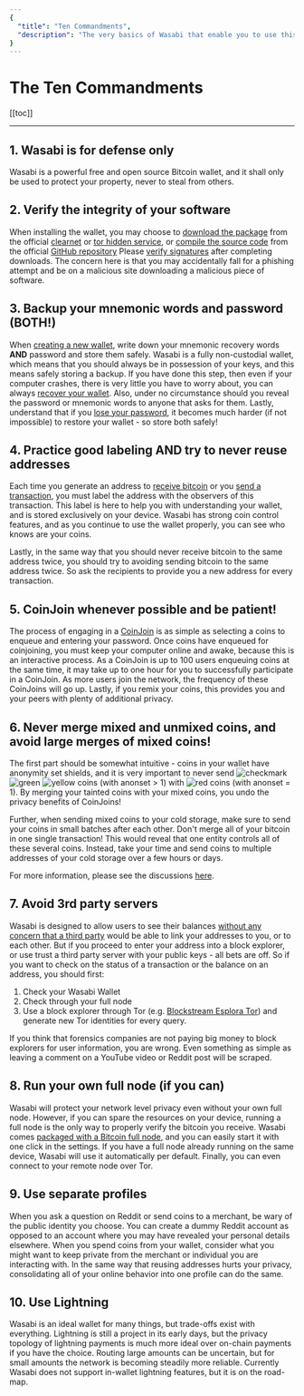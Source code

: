 ```yaml
---
{
  "title": "Ten Commandments",
  "description": "The very basics of Wasabi that enable you to use this powerful tool properly. This is the Wasabi documentation, an archive of knowledge about the open-source, non-custodial and privacy-focused Bitcoin wallet for desktop."
}
---
```


# The Ten Commandments

[[toc]]

---

## 1. Wasabi is for defense only

Wasabi is a powerful free and open source Bitcoin wallet, and it shall only be used to protect your property, never to steal from others.

## 2. Verify the integrity of your software

When installing the wallet, you may choose to [download the package](/using-wasabi/InstallPackage.md) from the official [clearnet](https://wasabiwallet.io) or [tor hidden service](http://wasabiukrxmkdgve5kynjztuovbg43uxcbcxn6y2okcrsg7gb6jdmbad.onion), or [compile the source code](/using-wasabi/BuildSource.md) from the official [GitHub repository](https://github.com/zkSNACKs/WalletWasabi
)
Please [verify signatures](/using-wasabi/InstallPackage.md) after completing downloads.
The concern here is that you may accidentally fall for a phishing attempt and be on a malicious site downloading a malicious piece of software.

## 3. Backup your mnemonic words and password (BOTH!)

When [creating a new wallet](/using-wasabi/WalletGeneration.md), write down your mnemonic recovery words **AND** password and store them safely.
Wasabi is a fully non-custodial wallet, which means that you should always be in possession of your keys, and this means safely storing a backup.
If you have done this step, then even if your computer crashes, there is very little you have to worry about, you can always [recover your wallet](/using-wasabi/WalletRecovery.md).
Also, under no circumstance should you reveal the password or mnemonic words to anyone that asks for them.
Lastly, understand that if you [lose your password](/using-wasabi/LostPassword.md), it becomes much harder (if not impossible) to restore your wallet - so store both safely!

## 4. Practice good labeling AND try to never reuse addresses

Each time you generate an address to [receive bitcoin](/using-wasabi/Receive.md) or you [send a transaction](/using-wasabi/Send.md), you must label the address with the observers of this transaction.
This label is here to help you with understanding your wallet, and is stored exclusively on your device.
Wasabi has strong coin control features, and as you continue to use the wallet properly, you can see who knows are your coins.

Lastly, in the same way that you should never receive bitcoin to the same address twice, you should try to avoiding sending bitcoin to the same address twice.
So ask the recipients to provide you a new address for every transaction.

## 5. CoinJoin whenever possible and be patient!

The process of engaging in a [CoinJoin](/using-wasabi/CoinJoin.md) is as simple as selecting a coins to enqueue and entering your password.
Once coins have enqueued for coinjoining, you must keep your computer online and awake, because this is an interactive process.
As a CoinJoin is up to 100 users enqueuing coins at the same time, it may take up to one hour for you to successfully participate in a CoinJoin.
As more users join the network, the frequency of these CoinJoins will go up.
Lastly, if you remix your coins, this provides you and your peers with plenty of additional privacy.

## 6. Never merge mixed and unmixed coins, and avoid large merges of mixed coins!

The first part should be somewhat intuitive - coins in your wallet have anonymity set shields, and it is very important to never send <img src="/ShieldCheckmark.png" alt="checkmark" class="shield" /> <img src="/ShieldGreen.png" alt="green" class="shield" /> <img src="/ShieldYellow.png" alt="yellow" class="shield" /> coins (with anonset > 1) with <img src="/ShieldRed.png" alt="red" class="shield" /> coins (with anonset = 1).
By merging your tainted coins with your mixed coins, you undo the privacy benefits of CoinJoins!

Further, when sending mixed coins to your cold storage, make sure to send your coins in small batches after each other.
Don't merge all of your bitcoin in one single transaction!
This would reveal that one entity controls all of these several coins.
Instead, take your time and send coins to multiple addresses of your cold storage over a few hours or days.

For more information, please see the discussions [here](https://www.reddit.com/r/WasabiWallet/comments/avxbjy/combining_mixed_coins_privacy_megathread/).

## 7. Avoid 3rd party servers

Wasabi is designed to allow users to see their balances [without any concern that a third party](/why-wasabi/BitcoinPrivacy.html#network-snooping) would be able to link your addresses to you, or to each other.
But if you proceed to enter your address into a block explorer, or use trust a third party server with your public keys - all bets are off.
So if you want to check on the status of a transaction or the balance on an address, you should first:

1. Check your Wasabi Wallet
2. Check through your full node
3. Use a block explorer through Tor (e.g. [Blockstream Esplora Tor](http://explorerzydxu5ecjrkwceayqybizmpjjznk5izmitf2modhcusuqlid.onion/)) and generate new Tor identities for every query.

If you think that forensics companies are not paying big money to block explorers for user information, you are wrong.
Even something as simple as leaving a comment on a YouTube video or Reddit post will be scraped.

## 8. Run your own full node (if you can)

Wasabi will protect your network level privacy even without your own full node.
However, if you can spare the resources on your device, running a full node is the only way to properly verify the bitcoin you receive.
Wasabi comes [packaged with a Bitcoin full node](/using-wasabi/BitcoinFullNode.md), and you can easily start it with one click in the settings.
If you have a full node already running on the same device, Wasabi will use it automatically per default.
Finally, you can even connect to your remote node over Tor.

## 9. Use separate profiles

When you ask a question on Reddit or send coins to a merchant, be wary of the public identity you choose.
You can create a dummy Reddit account as opposed to an account where you may have revealed your personal details elsewhere.
When you spend coins from your wallet, consider what you might want to keep private from the merchant or individual you are interacting with.
In the same way that reusing addresses hurts your privacy, consolidating all of your online behavior into one profile can do the same.

## 10. Use Lightning

Wasabi is an ideal wallet for many things, but trade-offs exist with everything.
Lightning is still a project in its early days, but the privacy topology of lightning payments is much more ideal over on-chain payments if you have the choice.
Routing large amounts can be uncertain, but for small amounts the network is becoming steadily more reliable.
Currently Wasabi does not support in-wallet lightning features, but it is on the road-map.
